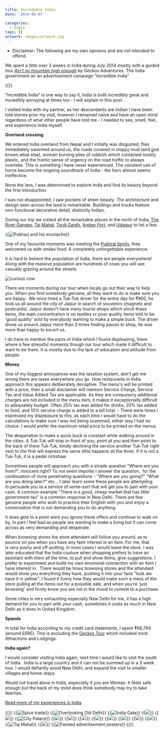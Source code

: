 ```yaml
---
title: Incredible India
date: '2014-08-07'

categories:
  - India
tags: []
artwork: images/artwork.jpg
---
```


- Disclaimer: The following are my own opinions and are not intended to offend.

We spent a little over 3 weeks in India during July 2014 mostly with a guided tour [_Ain't no mountain high enough_](/posts/2014-07-aint-no-mountain-high-enough/ "Ain’t no mountain high enough.") by Geckos Adventures. The India government air an advertisement campaign "Incredible India"

{{<youtube _qBE_Z8JbzY>}}

"Incredible India" is one way to say it, India is both incredibly great and incredibly annoying at times too - I will explain in this post.

I visited India with my partner, as her descendants are Indian I have been told stories prior my visit, however I remained naïve and have an open mind regardless of what other people have told me - I needed to see, smell, feel, and experience India myself.

**Overland crossing**

We entered India overland from Nepal and I initially was disgusted, flies immediately swarmed around us, the roads covered in sloppy mud (and god knows what else), women burning piles of rubbish which contained mostly plastic, and the frantic sense of urgency on the road traffic to always overtake. This is something I have never experienced. The constant use of horns become the ongoing soundtrack of India - the horn almost seems ineffective.

None the less, I was determined to explore India and find its beauty beyond the first introduction.

I was not disappointed, I saw pockets of sheer beauty. The architecture and design seen across the land is remarkable. Buildings and trucks feature non-functional decorative detail, distinctly Indian.

During our trip we visited all the remarkable places in the north of India, [The River Ganges](/posts/2014-07-river-ganges/ "River Ganges"), [Taj Mahal](/posts/2014-07-taj-mahal/ "Taj Mahal"), [Tordi Gardh](/posts/2014-07-tordi-garh-hotel/ "Tordi Garh Hotel"), [Amber Fort](/posts/2014-07-amber-fort/ "Amber Fort"), and [Udaipur](/posts/2014-07-udaipur-city-palace/ "Udaipur – City Palace") to list a few.

{{<img src="images/IMG_3975-1024x575.jpg" title="Pukharj and his mustache">}}

One of my favourite moments was meeting the [Pukhraj family](/posts/2014-07-pukhraj-durry-udhyog/), they welcomed us with smiles food. A completely unforgettable experience.

It is hard to believe the population of India, there are people everywhere! Along with the massive population are hundreds of cows you will see casually grazing around the streets.

![curious cow](images/IMG_3819-1024x575.jpg)

There are moments during our tour when locals go out their way to help you. When you find somebody genuine, all they want to do is make sure you are happy.  We once hired a Tuk-Tuk driver for the entire day for ₹900, he took us all around the city of Jaipur in search of souvenirs (magnets and postcards). Jaipur doesn't have many tourist shops which stock these items, the main concentration is on textiles or poor quality items told to be 'good quality' sold by everybody wanting to make a simple buck. The driver drove us around Jaipur more than 3 times finding places to shop, he was more than happy to escort us.

I do have to mention the parts of India which I found displeasing, there where a few stressful moments though our tour which made it difficult to want to be there. It is mostly due to the lack of education and attitude from people.

**Money**

One of my biggest annoyances was the taxation system, don't get me wrong there are taxes everywhere you go. How restaurants in India approach this appears deliberately deceptive. The menu's will be printed with a price, then a small disclaimer will mention Service Charge, Service Tax and Value Added Tax are applicable. As they are compulsory additional charges are not included in the menu item, it makes it exceptionally difficult to adequately budget. Often 25% tax was added for drinks, 20% tax added to food, and 10% service charge is added to a bill total. - There were times I expressed my displeasure to this, as each time I would have to do the calculations to make sure I was not being scammed, either way I had no choice. I would prefer the maximum retail price to be printed on the menus.

The desperation to make a quick buck is constant while walking around in the cities. A Tuk-Tuk will stop in-front of you, point at you and then point to the back of there Tuk-Tuk, kindly declining the service another Tuk-Tuk right next to the first will express the same (this happens all the time). If it is not a Tuk-Tuk, it is a pedal rickshaw.

Sometimes people will approach you with a simple question "Where are you from?", innocent right? To not seem impolite I answer the question,  for the continuation of more penetrating questions - "Where are you going?" "What are you doing later?" etc... I later learn some these people are attempting to persuade you to a service of some-sort that will get you to part with your cash. A common example "There is a good, cheap market that has little government tax" is a common response in New Delhi. There are few genuine people who wish to practice their English with you and enjoy a conversation that is not demanding you to do anything.

It does gets to a point were you ignore these offers and continue to walk on by, In part I feel bad as people are wanting to make a living but it can come across as very demanding and desperate.

When browsing stores the store attendant will follow you around, as to pounce on you when you have any faint interest in an item. For me, that is very pushy and off-putting, in most cases I would leave the store. I was later educated that the India couture when shopping prefers to have an assistant with them all the time, to pull and show items, give suggestions. I prefer to experiment and build my own emotional connection with an item I have interest in.  There would be times browsing stores and the attendant would show you everything they have, pushing it into your face "look we have it in yellow". I found it funny how they would make such a mess of the store pulling all the items out for a possible sale, and when you're 'just browsing' and firmly know you are not in the mood to commit to a purchase.

Some cities is very exhausting especially New Delhi for me, it has a high demand for you to part with your cash, sometimes it costs as much in New Delhi as it does in United Kingdom.

**Spends**

In total for India according to my credit card statements, I spent ₹68,794 (around £685). This is excluding the [Geckos Tour](/posts/2014-07-aint-no-mountain-high-enough/ "Ain’t no mountain high enough.") which included most Attractions and Lodgings.

**India again?**

I would consider visiting India again, next time I would like to visit the south of India.  India is a large country and it can not be summed up in a 3 week tour. I would defiantly avoid New Delhi, and expand the visit to smaller villages and home-stays.

Would not travel alone in India, especially if you are Woman. It feels safe enough but the back of my mind does think somebody may try to take liberties.

[Read more of my experiences in India](/category/india/)


{{<gallery>}}
  {{<img src="images/PANO_20140806_182651.jpg" title="Spice trade">}}
  {{<img src="images/PANO_20140806_182714.jpg" title="Overlooking Old Delhi">}}
  {{<img src="images/PANO_20140729_12451522.jpg" title="India Gate" oriantation="portrait">}}
  {{<img src="images/IMG_4043-MOTION.gif">}}
  {{<img src="images/IMG_4024.jpg">}}
  {{<img src="images/IMG_3990.jpg" title="City Palace">}}
  {{<img src="images/DSC00529-EFFECTS.jpg">}}
  {{<img src="images/DSC00508.jpg">}}
  {{<img src="images/DSC00464.jpg">}}
  {{<img src="images/DSC00453.jpg">}}
  {{<img src="images/IMG_20140725_141123.jpg">}}
  {{<img src="images/IMG_3927.jpg">}}
  {{<img src="images/PANO_20140723_114119.jpg">}}
  {{<img src="images/IMG_3731-MOTION.gif">}}
  {{<img src="images/PANO_20140720_162330.jpg" title="Taj Mahal ">}}
  {{<img src="images/IMG_3387-MOTION.gif">}}
  {{<img src="images/PANO_20140718_120644.jpg" title="Painted advertisement posters">}}
{{</gallery>}}
